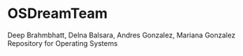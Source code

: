 # OSDreamTeam
Deep Brahmbhatt, Delna Balsara, Andres Gonzalez, Mariana Gonzalez
Repository for Operating Systems
